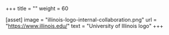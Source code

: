 +++
title = ""
weight = 60

[asset]
  image = "illinois-logo-internal-collaboration.png"
  url = "https://www.illinois.edu/"
  text = "University of Illinois logo"
+++
